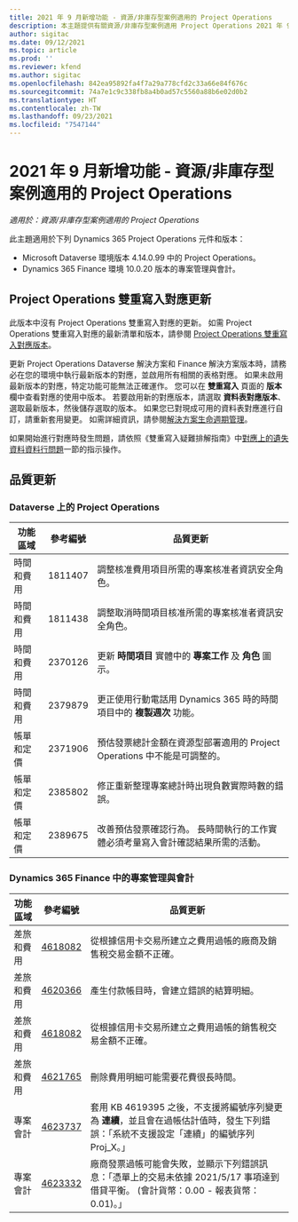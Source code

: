 ```yaml
---
title: 2021 年 9 月新增功能 - 資源/非庫存型案例適用的 Project Operations
description: 本主題提供有關資源/非庫存型案例適用 Project Operations 2021 年 9 月發行版本中所提供之品質更新的資訊。
author: sigitac
ms.date: 09/12/2021
ms.topic: article
ms.prod: ''
ms.reviewer: kfend
ms.author: sigitac
ms.openlocfilehash: 842ea95892fa4f7a29a778cfd2c33a66e84f676c
ms.sourcegitcommit: 74a7e1c9c338fb8a4b0ad57c5560a88b6e02d0b2
ms.translationtype: HT
ms.contentlocale: zh-TW
ms.lasthandoff: 09/23/2021
ms.locfileid: "7547144"
---
```

# <a name="whats-new-september-2021---project-operations-for-resourcenon-stocked-based-scenarios"></a>2021 年 9 月新增功能 - 資源/非庫存型案例適用的 Project Operations

*適用於：資源/非庫存型案例適用的 Project Operations*

此主題適用於下列 Dynamics 365 Project Operations 元件和版本：

   - Microsoft Dataverse 環境版本 4.14.0.99 中的 Project Operations。
   - Dynamics 365 Finance 環境 10.0.20 版本的專案管理與會計。

## <a name="project-operations-dual-write-maps-updates"></a>Project Operations 雙重寫入對應更新

此版本中沒有 Project Operations 雙重寫入對應的更新。 如需 Project Operations 雙重寫入對應的最新清單和版本，請參閱 [Project Operations 雙重寫入對應版本](../environment/resource-dual-write-maps.md)。

更新 Project Operations Dataverse 解決方案和 Finance 解決方案版本時，請務必在您的環境中執行最新版本的對應，並啟用所有相關的表格對應。 如果未啟用最新版本的對應，特定功能可能無法正確運作。 您可以在 **雙重寫入** 頁面的 **版本** 欄中查看對應的使用中版本。 若要啟用新的對應版本，請選取 **資料表對應版本**、選取最新版本，然後儲存選取的版本。 如果您已對現成可用的資料表對應進行自訂，請重新套用變更。 如需詳細資訊，請參閱[解決方案生命週期管理](/dynamics365/fin-ops-core/dev-itpro/data-entities/dual-write/app-lifecycle-management)。

如果開始進行對應時發生問題，請依照《雙重寫入疑難排解指南》中[對應上的遺失資料資料行問題](/dynamics365/fin-ops-core/dev-itpro/data-entities/dual-write/dual-write-troubleshooting-finops-upgrades#missing-table-columns-issue-on-maps)一節的指示操作。

## <a name="quality-updates"></a>品質更新

### <a name="project-operations-on-dataverse"></a>Dataverse 上的 Project Operations

| **功能區域** | **參考編號** | **品質更新** |
| --- | --- | --- |
| 時間和費用 | 1811407 | 調整核准費用項目所需的專案核准者資訊安全角色。 |
| 時間和費用 | 1811438 | 調整取消時間項目核准所需的專案核准者資訊安全角色。 |
| 時間和費用 | 2370126 | 更新 **時間項目** 實體中的 **專案工作** 及 **角色** 圖示。 |
| 時間和費用 | 2379879 | 更正使用行動電話用 Dynamics 365 時的時間項目中的 **複製週次** 功能。 |
| 帳單和定價 | 2371906 | 預估發票總計金額在資源型部署適用的 Project Operations 中不能是可調整的。 |
| 帳單和定價 | 2385802 | 修正重新整理專案總計時出現負數實際時數的錯誤。 |
| 帳單和定價 | 2389675 | 改善預估發票確認行為。 長時間執行的工作實體必須考量寫入會計確認結果所需的活動。 |

### <a name="project-management-and-accounting-in-dynamics-365-finance"></a>Dynamics 365 Finance 中的專案管理與會計

| 功能區域 | 參考編號 | 品質更新 |
| --- | --- | --- |
| 差旅和費用 | [4618082](https://fix.lcs.dynamics.com/Issue/Details?kb=4618082&amp;bugId=583101&amp;dbType=3&amp;qc=9c85ac8ca1e5e9cd07fac9e9aa2cb0914724e28b86ad3339dacf7741f554c605) | 從根據信用卡交易所建立之費用過帳的廠商及銷售稅交易金額不正確。 |
| 差旅和費用 | [4620366](https://fix.lcs.dynamics.com/Issue/Details?kb=4620366&amp;bugId=579485&amp;dbType=3&amp;qc=e864789bd95505ea624c537d585bf113c2de60b97c88439d44693dbd85aa8e92) | 產生付款帳目時，會建立錯誤的結算明細。 |
| 差旅和費用 | [4618082](https://fix.lcs.dynamics.com/Issue/Details?kb=4618082&amp;bugId=583101&amp;dbType=3&amp;qc=9c85ac8ca1e5e9cd07fac9e9aa2cb0914724e28b86ad3339dacf7741f554c605) | 從根據信用卡交易所建立之費用過帳的銷售稅交易金額不正確。 |
| 差旅和費用 | [4621765](https://fix.lcs.dynamics.com/Issue/Details?kb=4621765&amp;bugId=587306&amp;dbType=3&amp;qc=6fbfad0123d4e95eaf8d5a5a2f6c354577c991b7905c852ab02d1f94e728a876) | 刪除費用明細可能需要花費很長時間。 |
| 專案會計 | [4623737](https://fix.lcs.dynamics.com/Issue/Details?kb=4623737&amp;bugId=598109&amp;dbType=3&amp;qc=4101fc5865201e21815299f2ff11ae46d5d5370510868df86c25ee09a8ca1a0c) | 套用 KB 4619395 之後，不支援將編號序列變更為 **連續**，並且會在過帳估計值時，發生下列錯誤：「系統不支援設定「連續」的編號序列 Proj_X。」 |
| 專案會計 | [4623332](https://fix.lcs.dynamics.com/Issue/Details?kb=4623332&amp;bugId=586034&amp;dbType=3&amp;qc=2f64bb1977c4a9c9dd2ce9de7e72230b86eca14b6295c5bbfb614ea97ad81caf) | 廠商發票過帳可能會失敗，並顯示下列錯誤訊息：「憑單上的交易未依據 2021/5/17 事項達到借貸平衡。 (會計貨幣：0.00 - 報表貨幣：0.01)。」 |
